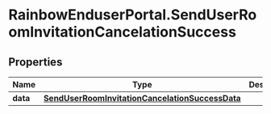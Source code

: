 # RainbowEnduserPortal.SendUserRoomInvitationCancelationSuccess

## Properties

Name | Type | Description | Notes
------------ | ------------- | ------------- | -------------
**data** | [**SendUserRoomInvitationCancelationSuccessData**](SendUserRoomInvitationCancelationSuccessData.md) |  | 


